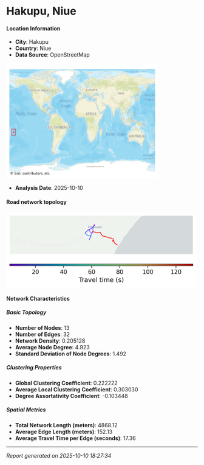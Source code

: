 # Hakupu, Niue

#### Location Information

- **City**: Hakupu
- **Country**: Niue
- **Data Source**: OpenStreetMap
<img src="Hakupu_location.png" alt="Hakupu Location Map" width="400" />

- **Analysis Date**: 2025-10-10

#### Road network topology

<img src="Hakupu_network_map.png" alt="Hakupu Road Network Map" width="500"/>

#### Network Characteristics

##### Basic Topology

- **Number of Nodes**: 13
- **Number of Edges**: 32
- **Network Density**: 0.205128
- **Average Node Degree**: 4.923
- **Standard Deviation of Node Degrees**: 1.492

##### Clustering Properties

- **Global Clustering Coefficient**: 0.222222
- **Average Local Clustering Coefficient**: 0.303030
- **Degree Assortativity Coefficient**: -0.103448

##### Spatial Metrics

- **Total Network Length (meters)**: 4868.12
- **Average Edge Length (meters)**: 152.13
- **Average Travel Time per Edge (seconds)**: 17.36

---
*Report generated on 2025-10-10 18:27:34*
